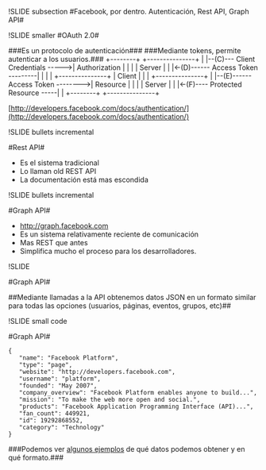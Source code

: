 !SLIDE subsection
#Facebook, por dentro. Autenticación, Rest API, Graph API#

!SLIDE smaller
#OAuth 2.0#

###Es un protocolo de autenticación###
###Mediante tokens, permite autenticar a los usuarios.###
    +--------+                                  +---------------+
    |        |--(C)--- Client Credentials ----->| Authorization |
    |        |                                  |     Server    |
    |        |<-(D)------ Access Token ---------|               |
    |        |                                  +---------------+
    | Client |
    |        |                                  +---------------+
    |        |--(E)------ Access Token -------->|    Resource   |
    |        |                                  |     Server    |
    |        |<-(F)---- Protected Resource -----|               |
    +--------+                                  +---------------+

[http://developers.facebook.com/docs/authentication/](http://developers.facebook.com/docs/authentication/)

!SLIDE bullets incremental

#Rest API#

* Es el sistema tradicional
* Lo llaman old REST API
* La documentación está mas escondida

!SLIDE bullets incremental

#Graph API#

* http://graph.facebook.com
* Es un sistema relativamente reciente de comunicación
* Mas REST que antes
* Simplifica mucho el proceso para los desarrolladores. 

!SLIDE

#Graph API#

##Mediante llamadas a la API obtenemos datos JSON en un formato similar para todas las opciones (usuarios, páginas, eventos, grupos, etc)##

!SLIDE small code

#Graph API#

    {
       "name": "Facebook Platform",
       "type": "page",
       "website": "http://developers.facebook.com",
       "username": "platform",
       "founded": "May 2007",
       "company_overview": "Facebook Platform enables anyone to build...",
       "mission": "To make the web more open and social.",
       "products": "Facebook Application Programming Interface (API)...",
       "fan_count": 449921,
       "id": 19292868552,
       "category": "Technology"
    }
    
###Podemos ver [algunos ejemplos](http://developers.facebook.com/docs/api) de qué datos podemos obtener y en qué formato.###


